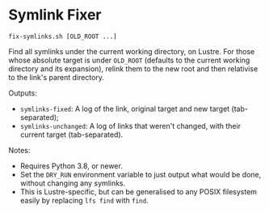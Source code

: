 # Symlink Fixer

    fix-symlinks.sh [OLD_ROOT ...]

Find all symlinks under the current working directory, on Lustre. For
those whose absolute target is under `OLD_ROOT` (defaults to the
current working directory and its expansion), relink them to the new
root and then relativise to the link's parent directory.

Outputs:
* `symlinks-fixed`: A log of the link, original target and new
  target (tab-separated);
* `symlinks-unchanged`: A log of links that weren't changed, with their
  current target (tab-separated).

Notes:
* Requires Python 3.8, or newer.
* Set the `DRY_RUN` environment variable to just output what would be
  done, without changing any symlinks.
* This is Lustre-specific, but can be generalised to any POSIX
  filesystem easily by replacing `lfs find` with `find`.
